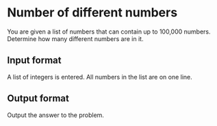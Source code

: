 # Number of different numbers
You are given a list of 
numbers that can contain up 
to 100,000 numbers. 
Determine how many 
different numbers are in it.

## Input format
A list of integers is 
entered. All numbers in the 
list are on one line.

## Output format
Output the answer to the 
problem.